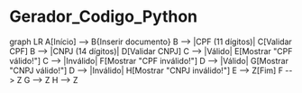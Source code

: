 # Gerador_Codigo_Python

graph LR
A[Início] --> B{Inserir documento}
B --> |CPF (11 dígitos)| C[Validar CPF]
B --> |CNPJ (14 dígitos)| D[Validar CNPJ]
C --> |Válido| E[Mostrar "CPF válido!"]
C --> |Inválido| F[Mostrar "CPF inválido!"]
D --> |Válido| G[Mostrar "CNPJ válido!"]
D --> |Inválido| H[Mostrar "CNPJ inválido!"]
E --> Z[Fim]
F --> Z
G --> Z
H --> Z
